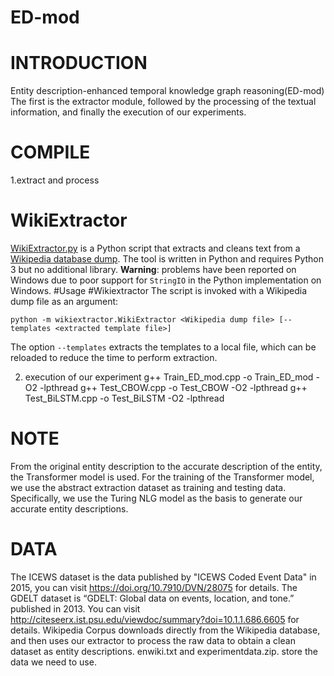 # ED-mod


# INTRODUCTION
Entity description-enhanced temporal knowledge graph
reasoning(ED-mod)
The first is the extractor module, followed by the processing
of the textual information, and finally the execution of our experiments.


# COMPILE

1.extract and process

# WikiExtractor
[WikiExtractor.py](http://medialab.di.unipi.it/wiki/Wikipedia_Extractor) is a Python script that extracts and cleans text from a [Wikipedia database dump](https://dumps.wikimedia.org/).
The tool is written in Python and requires Python 3 but no additional library.
**Warning**: problems have been reported on Windows due to poor support for `StringIO` in the Python implementation on Windows.
#Usage
#Wikiextractor
The script is invoked with a Wikipedia dump file as an argument:

    python -m wikiextractor.WikiExtractor <Wikipedia dump file> [--templates <extracted template file>]

The option `--templates` extracts the templates to a local file, which can be reloaded to reduce the time to perform extraction.

2. execution of our experiment
	g++ Train_ED_mod.cpp -o Train_ED_mod -O2 -lpthread
	g++ Test_CBOW.cpp -o Test_CBOW -O2 -lpthread
	g++ Test_BiLSTM.cpp -o Test_BiLSTM -O2 -lpthread

# NOTE
From the original entity description to the accurate description of the entity, the Transformer model is used. For the training of the Transformer model, we use the abstract extraction dataset as training and testing data. Specifically, we use the Turing NLG model as the basis to generate our accurate entity descriptions.


# DATA
The ICEWS dataset is the data published by "ICEWS Coded Event Data" in 2015, you can visit https://doi.org/10.7910/DVN/28075 for details.
The GDELT dataset is “GDELT: Global data on events, location,
and tone.” published in 2013. You can visit http://citeseerx.ist.psu.edu/viewdoc/summary?doi=10.1.1.686.6605 for details.
Wikipedia Corpus downloads directly from the Wikipedia database, and then uses our extractor to process the raw data to obtain a clean dataset as entity descriptions.
enwiki.txt and experimentdata.zip. store the data we need to use.

